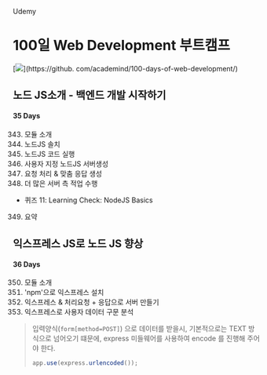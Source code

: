Udemy

# 100일 Web Development 부트캠프

[<img src="https://img.shields.io/badge/github-%23121011.svg?style=for-the-badge&logo=github&logoColor=white" />](https://github.
com/academind/100-days-of-web-development/)

## 노드 JS소개 - 백엔드 개발 시작하기

#### 35 Days

343. 모듈 소개
344. 노드JS 솔치
345. 노드JS 코드 실행
346. 사용자 지정 노드JS 서버생성
347. 요청 처리 & 맞춤 응답 생성
348. 더 많은 서버 측 적업 수행

- 퀴즈 11: Learning Check: NodeJS Basics

349. 요약

## 익스프레스 JS로 노드 JS 향상

#### 36 Days

350. 모듈 소개
351. 'npm'으로 익스프레스 설치
352. 익스프레스 & 처리요청 + 응답으로 서버 만들기
353. 익스프레스로 사용자 데이터 구문 분석

> 입력양식(`form[method=POST]`) 으로 데이터를 받을시, 기본적으로는 TEXT 방식으로 넘어오기 떄문에, express 미들웨어를 사용하여 encode 를 진행해 주어야 한다.
>
> ```javascript
> app.use(express.urlencoded());
> ```
